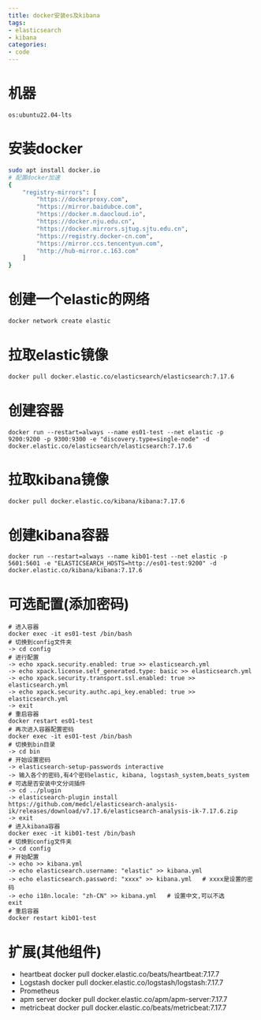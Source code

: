 ```yaml
---
title: docker安装es及kibana
tags:
- elasticsearch
- kibana
categories:
- code
---
```


# 机器
```
os:ubuntu22.04-lts

```

# 安装docker
```bash
sudo apt install docker.io
# 配置docker加速
{
    "registry-mirrors": [
        "https://dockerproxy.com",
        "https://mirror.baidubce.com",
        "https://docker.m.daocloud.io",
        "https://docker.nju.edu.cn",
        "https://docker.mirrors.sjtug.sjtu.edu.cn",
        "https://registry.docker-cn.com",
        "https://mirror.ccs.tencentyun.com",
        "http://hub-mirror.c.163.com"
    ]
}
```

# 创建一个elastic的网络
```bash
docker network create elastic
```

# 拉取elastic镜像
```bash
docker pull docker.elastic.co/elasticsearch/elasticsearch:7.17.6
```

# 创建容器
```
docker run --restart=always --name es01-test --net elastic -p 9200:9200 -p 9300:9300 -e "discovery.type=single-node" -d docker.elastic.co/elasticsearch/elasticsearch:7.17.6
```

# 拉取kibana镜像
```bash
docker pull docker.elastic.co/kibana/kibana:7.17.6
```

# 创建kibana容器
```
docker run --restart=always --name kib01-test --net elastic -p 5601:5601 -e "ELASTICSEARCH_HOSTS=http://es01-test:9200" -d docker.elastic.co/kibana/kibana:7.17.6
```

# 可选配置(添加密码)
```
# 进入容器
docker exec -it es01-test /bin/bash
# 切换到config文件夹
-> cd config 
# 进行配置
-> echo xpack.security.enabled: true >> elasticsearch.yml
-> echo xpack.license.self_generated.type: basic >> elasticsearch.yml
-> echo xpack.security.transport.ssl.enabled: true >> elasticsearch.yml
-> echo xpack.security.authc.api_key.enabled: true >> elasticsearch.yml
-> exit
# 重启容器
docker restart es01-test
# 再次进入容器配置密码
docker exec -it es01-test /bin/bash
# 切换到bin目录
-> cd bin
# 开始设置密码
-> elasticsearch-setup-passwords interactive
-> 输入各个的密码,有4个密码elastic, kibana, logstash_system,beats_system
# 可选是否安装中文分词插件
-> cd ../plugin
-> elasticsearch-plugin install https://github.com/medcl/elasticsearch-analysis-ik/releases/download/v7.17.6/elasticsearch-analysis-ik-7.17.6.zip
-> exit
# 进入kibana容器
docker exec -it kib01-test /bin/bash
# 切换到config文件夹
-> cd config
# 开始配置
-> echo >> kibana.yml
-> echo elasticsearch.username: "elastic" >> kibana.yml
-> echo elasticsearch.password: "xxxx" >> kibana.yml   # xxxx是设置的密码
-> echo i18n.locale: "zh-CN" >> kibana.yml   # 设置中文,可以不选
exit
# 重启容器
docker restart kib01-test
```

# 扩展(其他组件)
- heartbeat
	docker pull docker.elastic.co/beats/heartbeat:7.17.7
- Logstash 
	docker pull docker.elastic.co/logstash/logstash:7.17.7
- Prometheus 
- apm server
	docker pull docker.elastic.co/apm/apm-server:7.17.7
- metricbeat
	docker pull docker.elastic.co/beats/metricbeat:7.17.7
